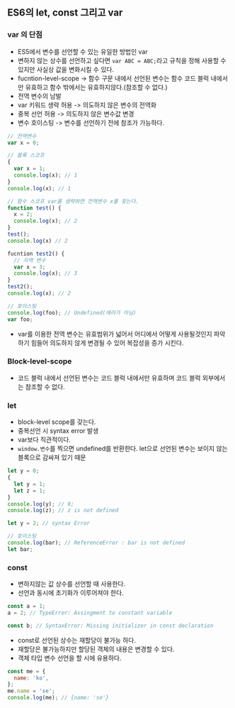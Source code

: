 ## ES6의 let, const 그리고 var

### var 의 단점
- ES5에서 변수를 선언할 수 있는 유일한 방법인 var
- 변하지 않는 상수를 선언하고 싶다면 `var ABC = ABC;`라고 규칙을 정해 사용할 수 있지만 사실상 값을 변화시킬 수 있다.
- fucntion-level-scope -> 함수 구문 내에서 선언된 변수는 함수 코드 블럭 내에서만 유효하고 함수 밖에서는 유효하지않다.(참조할 수 없다.)
- 전역 변수의 남발
- var 키워드 생략 허용 -> 의도하지 않은 변수의 전역화
- 중복 선언 허용 -> 의도하지 않은 변수값 변경
- 변수 호이스팅 -> 변수를 선언하기 전에 참조가 가능하다.
```javascript
// 전역변수
var x = 0;

// 블록 스코프
{
  var x = 1;
  console.log(x); // 1
}
console.log(x); // 1

// 함수 스코프 var를 생략하면 전역변수 x를 찾는다.
function test() {
  x = 2;
  console.log(x); // 2
}
test();
console.log(x) // 2

fucntion test2() {
  // 지역 변수
  var x = 3;
  console.log(x); // 3
}
test2();
console.log(x); // 2

// 호이스팅
console.log(foo); // Undefined(에러가 아님)
var foo;
```
- var를 이용한 전역 변수는 유효범위가 넓어서 어디에서 어떻게 사용될것인지 파악하기 힘들어 의도하지 않게 변경될 수 있어 복잡성을 증가 시킨다.

### Block-level-scope
- 코드 블럭 내에서 선언된 변수는 코드 블럭 내에서만 유효하며 코드 블럭 외부에서는 참조할 수 없다.

### let
- block-level scope를 갖는다.
- 중복선언 시 syntax error 발생
- var보다 직관적이다.
- `window.변수`를 찍으면 undefined를 반환한다. let으로 선언된 변수는 보이지 않는 블록으로 감싸져 있기 때문
```javascript
let y = 0;
{
  let y = 1;
  let z = 1;
}
console.log(y); // 0;
console.log(z); // z is not defined

let y = 2; // syntax Error

// 호이스팅
console.log(bar); // ReferenceError : bar is not defined
let bar;
```

### const
- 변하지않는 값 상수를 선언할 때 사용한다.
- 선언과 동시에 초기화가 이루어져야 한다.
```javascript
const a = 1;
a = 2; // TypeError: Assingment to constant variable

const b; // SyntaxError: Missing initializer in const declaration
```
- const로 선언된 상수는 재할당이 불가능 하다.
- 재할당은 불가능하지만 할당된 객체의 내용은 변경할 수 있다.
- 객체 타입 변수 선언을 할 시에 유용하다.
```javascript
const me = {
  name: 'ko',
};
me.name = 'se';
console.log(me); // {name: 'se'}
```
